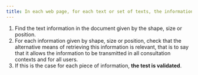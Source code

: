 ```yaml
---
title: In each web page, for each text or set of texts, the information must not be given only [by the shape, size or position](#indication-given-by-the-shape-the-size-or -theposition). Is this rule implemented appropriately?
---
```


1. Find the text information in the document given by the shape, size or position.
2. For each information given by shape, size or position, check that the alternative means of retrieving this information is relevant, that is to say that it allows the information to be transmitted in all consultation contexts and for all users.
3. If this is the case for each piece of information, **the test is validated**.
